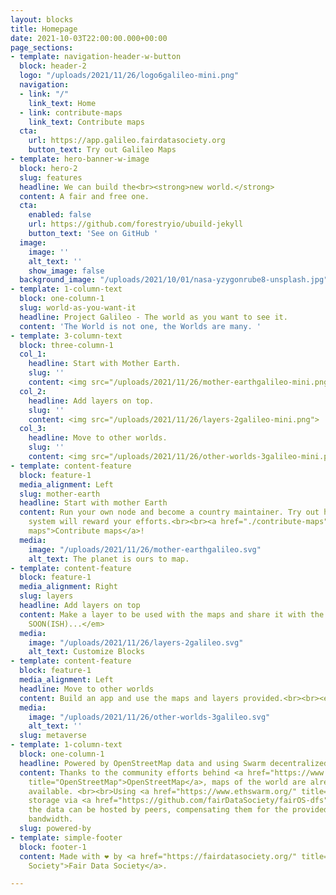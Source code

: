 ```yaml
---
layout: blocks
title: Homepage
date: 2021-10-03T22:00:00.000+00:00
page_sections:
- template: navigation-header-w-button
  block: header-2
  logo: "/uploads/2021/11/26/logo6galileo-mini.png"
  navigation:
  - link: "/"
    link_text: Home
  - link: contribute-maps
    link_text: Contribute maps
  cta:
    url: https://app.galileo.fairdatasociety.org
    button_text: Try out Galileo Maps
- template: hero-banner-w-image
  block: hero-2
  slug: features
  headline: We can build the<br><strong>new world.</strong>
  content: A fair and free one.
  cta:
    enabled: false
    url: https://github.com/forestryio/ubuild-jekyll
    button_text: 'See on GitHub '
  image:
    image: ''
    alt_text: ''
    show_image: false
  background_image: "/uploads/2021/10/01/nasa-yzygonrube8-unsplash.jpg"
- template: 1-column-text
  block: one-column-1
  slug: world-as-you-want-it
  headline: Project Galileo - The world as you want to see it.
  content: 'The World is not one, the Worlds are many. '
- template: 3-column-text
  block: three-column-1
  col_1:
    headline: Start with Mother Earth.
    slug: ''
    content: <img src="/uploads/2021/11/26/mother-earthgalileo-mini.png">
  col_2:
    headline: Add layers on top.
    slug: ''
    content: <img src="/uploads/2021/11/26/layers-2galileo-mini.png">
  col_3:
    headline: Move to other worlds.
    slug: ''
    content: <img src="/uploads/2021/11/26/other-worlds-3galileo-mini.png">
- template: content-feature
  block: feature-1
  media_alignment: Left
  slug: mother-earth
  headline: Start with mother Earth
  content: Run your own node and become a country maintainer. Try out how the incentive
    system will reward your efforts.<br><br><a href="./contribute-maps" title="Contribute
    maps">Contribute maps</a>!
  media:
    image: "/uploads/2021/11/26/mother-earthgalileo.svg"
    alt_text: The planet is ours to map.
- template: content-feature
  block: feature-1
  media_alignment: Right
  slug: layers
  headline: Add layers on top
  content: Make a layer to be used with the maps and share it with the community.<br><br><em>COMING
    SOON(ISH)...</em>
  media:
    image: "/uploads/2021/11/26/layers-2galileo.svg"
    alt_text: Customize Blocks
- template: content-feature
  block: feature-1
  media_alignment: Left
  headline: Move to other worlds
  content: Build an app and use the maps and layers provided.<br><br><em>COMING SOON(ISH)...</em>
  media:
    image: "/uploads/2021/11/26/other-worlds-3galileo.svg"
    alt_text: ''
  slug: metaverse
- template: 1-column-text
  block: one-column-1
  headline: Powered by OpenStreetMap data and using Swarm decentralized storage.
  content: Thanks to the community efforts behind <a href="https://www.openstreetmap.org/"
    title="OpenStreetMap">OpenStreetMap</a>, maps of the world are already freely
    available. <br><br>Using <a href="https://www.ethswarm.org/" title="Swarm">Swarm</a>
    storage via <a href="https://github.com/fairDataSociety/fairOS-dfs" title="FairOS-dfs">FairOS-dfs</a>,
    the data can be hosted by peers, compensating them for the provided storage and
    bandwidth.
  slug: powered-by
- template: simple-footer
  block: footer-1
  content: Made with ❤︎ by <a href="https://fairdatasociety.org/" title="Fair Data
    Society">Fair Data Society</a>.

---
```

